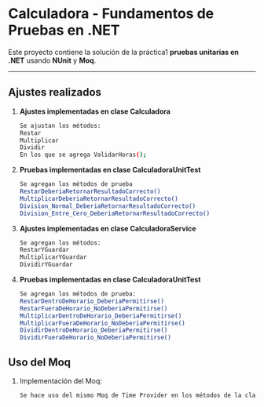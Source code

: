 ﻿# Calculadora - Fundamentos de Pruebas en .NET

Este proyecto contiene la solución de la práctica1 **pruebas unitarias en .NET** usando **NUnit** y **Moq**.  
  

---

## Ajustes realizados

1. **Ajustes implementadas en clase Calculadora**
   ```bash
   Se ajustan los métodos:
   Restar
   Multiplicar
   Dividir
   En los que se agrega ValidarHoras();

2. **Pruebas implementadas en clase CalculadoraUnitTest**
	```bash
   Se agregan los métodos de prueba
   RestarDeberiaRetornarResultadoCorrecto()
   MultiplicarDeberiaRetornarResultadoCorrecto()
   Division_Normal_DeberiaRetornarResultadoCorrecto()
   Division_Entre_Cero_DeberiaRetornarResultadoCorrecto() 

3. **Ajustes implementadas en clase CalculadoraService**
	```bash
   Se agregan los métodos:
   RestarYGuardar
   MultiplicarYGuardar
   DividirYGuardar

4. **Pruebas implementadas en clase CalculadoraUnitTest**
	```bash
   Se agregan los métodos de prueba:
   RestarDentroDeHorario_DeberiaPermitirse()
   RestarFueraDeHorario_NoDeberiaPermitirse()
   MultiplicarDentroDeHorario_DeberiaPermitirse()
   MultiplicarFueraDeHorario_NoDeberiaPermitirse()
   DividirDentroDeHorario_DeberiaPermitirse()
   DividirFueraDeHorario_NoDeberiaPermitirse()

  ## Uso del Moq

1. Implementación del Moq:
	```bash
	Se hace uso del mismo Moq de Time Provider en los métodos de la clase CalculadoraServiceTest y CalculadoraUnitTest para validar si está o no fuera de horario y en el la clase Calculadora para el método ValidarHoras()
	


